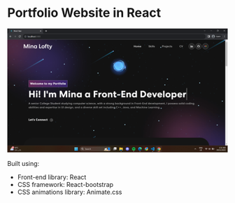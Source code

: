 # Portfolio Website in React


<img width="1266" alt="Website Home" src="./Portfolio.png">

Built using:

- Front-end library: React
- CSS framework: React-bootstrap
- CSS animations library: Animate.css

